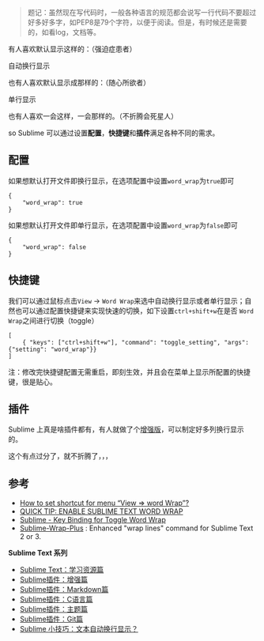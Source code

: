 > 题记：虽然现在写代码时，一般各种语言的规范都会说写一行代码不要超过好多好多字，如PEP8是79个字符，以便于阅读。但是，有时候还是需要的，如看log，文档等。

有人喜欢默认显示这样的：（强迫症患者）

自动换行显示

也有人喜欢默认显示成那样的：（随心所欲者）

单行显示

也有人喜欢一会这样，一会那样的。（不折腾会死星人）

so Sublime 可以通过设置**配置**，**快捷键**和**插件**满足各种不同的需求。

## 配置

如果想默认打开文件即换行显示，在选项配置中设置`word_wrap`为`true`即可

```
{
    "word_wrap": true
}
```

如果想默认打开文件即单行显示，在选项配置中设置`word_wrap`为`false`即可

```
{
    "word_wrap": false
}
```

## 快捷键

我们可以通过鼠标点击`View` -> `Word Wrap`来选中自动换行显示或者单行显示；自然也可以通过配置快捷键来实现快速的切换，如下设置`ctrl+shift+w`在是否 `Word Wrap`之间进行切换（toggle）

```
[
    { "keys": ["ctrl+shift+w"], "command": "toggle_setting", "args": {"setting": "word_wrap"}}
]
```

注：修改完快捷键配置无需重启，即刻生效，并且会在菜单上显示所配置的快捷键，很是贴心。

## 插件

Sublime 上真是啥插件都有，有人就做了个[增强版](https://github.com/ehuss/Sublime-Wrap-Plus)，可以制定好多列换行显示的。

这个有点过分了，就不折腾了，，，

## 参考

- [How to set shortcut for menu “View => word Wrap”?](https://forum.sublimetext.com/t/how-to-set-shortcut-for-menu-view-word-wrap/5278)
- [QUICK TIP: ENABLE SUBLIME TEXT WORD WRAP](http://justinseeley.com/tutorials/quick-tip-enable-sublime-text-word-wrap/)
- [Sublime - Key Binding for Toggle Word Wrap](http://commonmanrants.blogspot.sg/2014/04/sublime-key-binding-for-toggle-word-wrap.html)
- [Sublime-Wrap-Plus](https://github.com/ehuss/Sublime-Wrap-Plus) : Enhanced "wrap lines" command for Sublime Text 2 or 3.

**Sublime Text 系列**

- [Sublime Text：学习资源篇](http://www.jianshu.com/p/d1b9a64e2e37)
- [Sublime插件：增强篇](http://www.jianshu.com/p/5905f927d01b)
- [Sublime插件：Markdown篇](http://www.jianshu.com/p/aa30cc25c91b)
- [Sublime插件：C语言篇](http://www.jianshu.com/p/595975a2a5f3)
- [Sublime插件：主题篇](http://www.jianshu.com/p/13fedee165f1)
- [Sublime插件：Git篇](http://www.jianshu.com/p/3a8555c273d8)
- [Sublime 小技巧：文本自动换行显示？](http://www.jianshu.com/p/c75d21d2e967)